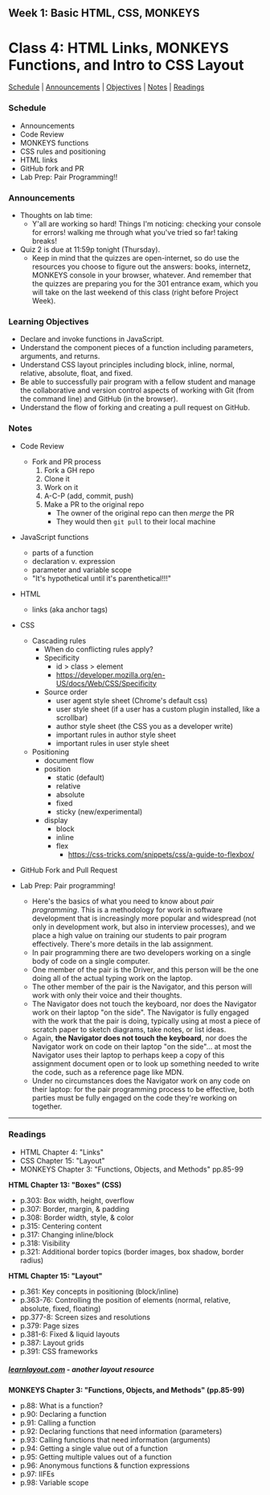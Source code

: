 ## **Week 1: Basic HTML, CSS, MONKEYS**
# Class 4: HTML Links, MONKEYS Functions, and Intro to CSS Layout

[Schedule](#schedule) | [Announcements](#announcements) | [Objectives](#learning-objectives) | [Notes](#notes) | [Readings](#readings)

### Schedule

- Announcements
- Code Review
- MONKEYS functions
- CSS rules and positioning
- HTML links
- GitHub fork and PR
- Lab Prep: Pair Programming!!

### Announcements
- Thoughts on lab time:
	- Y'all are working so hard! Things I'm noticing: checking your console for errors! walking me through what you've tried so far! taking breaks!
- Quiz 2 is due at 11:59p tonight (Thursday).
	- Keep in mind that the quizzes are open-internet, so do use the resources you choose to figure out the answers: books, internetz, MONKEYS console in your browser, whatever. And remember that the quizzes are preparing you for the 301 entrance exam, which you will take on the last weekend of this class (right before Project Week).

### Learning Objectives
- Declare and invoke functions in JavaScript.
- Understand the component pieces of a function including parameters, arguments, and returns.
- Understand CSS layout principles including block, inline, normal, relative, absolute, float, and fixed.
- Be able to successfully pair program with a fellow student and manage the collaborative and version control aspects of working with Git (from the command line) and GitHub (in the browser).
- Understand the flow of forking and creating a pull request on GitHub.

### Notes
- Code Review
	- Fork and PR process
		1. Fork a GH repo
		2. Clone it
		3. Work on it
		4. A-C-P (add, commit, push)
		5. Make a PR to the original repo
			- The owner of the original repo can then *merge* the PR
			- They would then `git pull` to their local machine 

- JavaScript functions
	- parts of a function
	- declaration v. expression
	- parameter and variable scope
	- "It's hypothetical until it's parenthetical!!!"

- HTML
	- links (aka anchor tags)

- CSS
	- Cascading rules
		- When do conflicting rules apply?
		- Specificity
			- id > class > element
			- https://developer.mozilla.org/en-US/docs/Web/CSS/Specificity
		- Source order
			- user agent style sheet (Chrome's default css)
			- user style sheet (if a user has a custom plugin installed, like a scrollbar)
			- author style sheet (the CSS you as a developer write)
			- important rules in author style sheet
			- important rules in user style sheet
	- Positioning
		- document flow
		- position
			- static (default)
			- relative
			- absolute
			- fixed
			- sticky (new/experimental)
		- display
			- block
			- inline
			- flex
				- https://css-tricks.com/snippets/css/a-guide-to-flexbox/

- GitHub Fork and Pull Request

- Lab Prep: Pair programming!
	- Here's the basics of what you need to know about *pair programming*. This is a methodology for work in software development that is increasingly more popular and widespread (not only in development work, but also in interview processes), and we place a high value on training our students to pair program effectively. There's more details in the lab assignment.
	- In pair programming there are two developers working on a single body of code on a single computer.
	- One member of the pair is the Driver, and this person will be the one doing all of the actual typing work on the laptop.
	- The other member of the pair is the Navigator, and this person will work with only their voice and their thoughts.
	- The Navigator does not touch the keyboard, nor does the Navigator work on their laptop "on the side". The Navigator is fully engaged with the work that the pair is doing, typically using at most a piece of scratch paper to sketch diagrams, take notes, or list ideas.
	- Again, **the Navigator does not touch the keyboard**, nor does the Navigator work on code on their laptop "on the side"... at most the Navigator uses their laptop to perhaps keep a copy of this assignment document open or to look up something needed to write the code, such as a reference page like MDN.
	- Under no circumstances does the Navigator work on any code on their laptop: for the pair programming process to be effective, both parties must be fully engaged on the code they're working on together.

---

### Readings

- HTML Chapter 4: "Links"
- CSS Chapter 15: "Layout"
- MONKEYS Chapter 3: "Functions, Objects, and Methods" pp.85-99

**HTML Chapter 13: "Boxes" (CSS)**

- p.303: Box width, height, overflow
- p.307: Border, margin, & padding
- p.308: Border width, style, & color
- p.315: Centering content
- p.317: Changing inline/block
- p.318: Visibility
- p.321: Additional border topics (border images, box shadow, border radius)

**HTML Chapter 15: "Layout"**

- p.361: Key concepts in positioning (block/inline)
- p.363-76: Controlling the position of elements (normal, relative, absolute, fixed, floating)
- pp.377-8: Screen sizes and resolutions
- p.379: Page sizes
- p.381-6: Fixed & liquid layouts
- p.387: Layout grids
- p.391: CSS frameworks

##### [learnlayout.com](http://learnlayout.com) - another layout resource

**MONKEYS Chapter 3: "Functions, Objects, and Methods" (pp.85-99)**

- p.88: What is a function?
- p.90: Declaring a function
- p.91: Calling a function
- p.92: Declaring functions that need information (parameters)
- p.93: Calling functions that need information (arguments)
- p.94: Getting a single value out of a function
- p.95: Getting multiple values out of a function
- p.96: Anonymous functions & function expressions
- p.97: IIFEs
- p.98: Variable scope